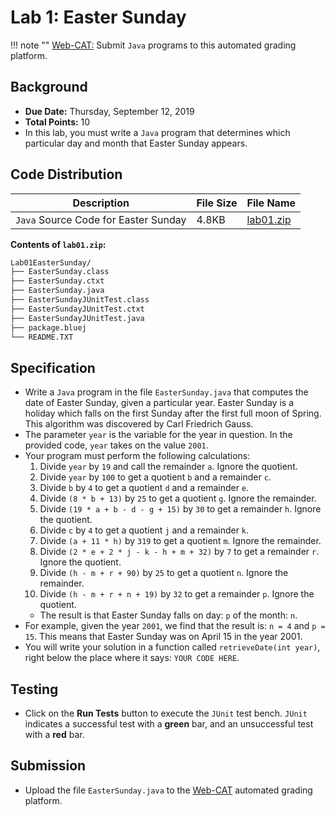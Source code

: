 # Lab 1: Easter Sunday

!!! note ""
    [Web-CAT:](http://ec2-54-65-207-33.ap-northeast-1.compute.amazonaws.com:8080/Web-CAT/WebObjects/Web-CAT.woa) Submit `Java` programs to this automated grading platform.

## Background
+ **Due Date:** Thursday, September 12, 2019
+ **Total Points:** 10
+ In this lab, you must write a `Java` program that determines which particular
day and month that Easter Sunday appears.

## Code Distribution

Description | File Size | File Name
----------- | --------- | ---------
`Java` Source Code for Easter Sunday | 4.8KB | [lab01.zip](/csa/zip/lab01.zip)

**Contents of `lab01.zip`:**
```bash
Lab01EasterSunday/
├── EasterSunday.class
├── EasterSunday.ctxt
├── EasterSunday.java
├── EasterSundayJUnitTest.class
├── EasterSundayJUnitTest.ctxt
├── EasterSundayJUnitTest.java
├── package.bluej
└── README.TXT
```

## Specification
+ Write a `Java` program in the file `EasterSunday.java` that
computes the date of Easter Sunday, given a particular year. Easter Sunday
is a holiday which falls on the first Sunday after the first full moon of
Spring. This algorithm was discovered by Carl Friedrich Gauss.
+ The parameter `year` is the variable for the year in question.
In the provided code, `year` takes on the value `2001`.
+ Your program must perform the following calculations:
    1. Divide `year` by `19` and call the remainder `a`. Ignore the quotient. 
    2. Divide `year` by `100` to get a quotient `b` and a remainder `c`. 
    3. Divide `b` by `4` to get a quotient `d` and a remainder `e`. 
    4. Divide `(8 * b + 13)` by `25` to get a quotient `g`. Ignore the remainder. 
    5. Divide `(19 * a + b - d - g + 15)` by `30` to get a remainder `h`. Ignore the quotient.
    6. Divide `c` by `4` to get a quotient `j` and a remainder `k`.
    7. Divide `(a + 11 * h)` by `319` to get a quotient `m`. Ignore the remainder. 
    8. Divide `(2 * e + 2 * j - k - h + m + 32)` by `7` to get a remainder `r`. Ignore the quotient.
    9. Divide `(h - m + r + 90)` by `25` to get a quotient `n`. Ignore the remainder. 
    10. Divide `(h - m + r + n + 19)` by `32` to get a remainder `p`. Ignore the quotient.
    + The result is that Easter Sunday falls on day: `p` of the month: `n`.
+ For example, given the year `2001`, we find that the result is:
`n = 4` and `p = 15`. This means that Easter Sunday was on April 15 in the year 2001.
+ You will write your solution in a function called
`retrieveDate(int year)`,
right below the place where it says: `YOUR CODE HERE`.

## Testing
+ Click on the **Run Tests** button to execute the `JUnit` test bench.
`JUnit` indicates a successful test with a **green** bar, and an unsuccessful
test with a **red** bar.

## Submission
+ Upload the file `EasterSunday.java` to the [Web-CAT](http://ec2-54-65-207-33.ap-northeast-1.compute.amazonaws.com:8080/Web-CAT/WebObjects/Web-CAT.woa) automated grading platform.

